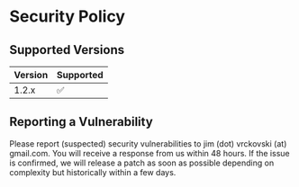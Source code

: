 # Security Policy

## Supported Versions

| Version | Supported          |
| ------- | ------------------ |
| 1.2.x   | :white_check_mark: |

## Reporting a Vulnerability

Please report (suspected) security vulnerabilities to jim (dot) vrckovski (at) gmail.com. 
You will receive a response from us within 48 hours. 
If the issue is confirmed, we will release a patch as soon as possible depending on complexity but historically within a few days.
